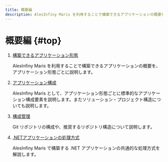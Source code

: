 ```yaml
---
title: 概要編
description: AlesInfiny Maris を利用することで構築できるアプリケーションの概要を、アプリケーション形態ごとに説明します。
---
```


# 概要編 {#top}

1. [構築できるアプリケーション形態](application-kind.md)

    AlesInfiny Maris を利用することで構築できるアプリケーションの概要を、アプリケーション形態ごとに説明します。
  
1. [アプリケーション構成](application-structure.md)

    AlesInfiny Maris として、アプリケーション形態ごとに標準的なアプリケーション構成要素を説明します。またソリューション・プロジェクト構造についても説明します。

1. [構成管理](configuration-management.md)

    Git リポジトリの構成や、推奨するリポジトリ構造について説明します。

1. [.NETアプリケーションの処理方式](dotnet-application-processing-system/index.md)

    AlesInfiny Maris で構築する .NET アプリケーションの共通的な処理方式を解説します。
